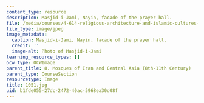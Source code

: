 ```yaml
---
content_type: resource
description: Masjid-i-Jami, Nayin, facade of the prayer hall.
file: /media/courses/4-614-religious-architecture-and-islamic-cultures-fall-2002/b1fde05527dc247240ac5968ea30d08f_1051.jpg
file_type: image/jpeg
image_metadata:
  caption: Masjid-i-Jami, Nayin, facade of the prayer hall.
  credit: ''
  image-alt: Photo of Masjid-i-Jami
learning_resource_types: []
ocw_type: OCWImage
parent_title: 8. Mosques of Iran and Central Asia (8th-11th Century)
parent_type: CourseSection
resourcetype: Image
title: 1051.jpg
uid: b1fde055-27dc-2472-40ac-5968ea30d08f
---
```

